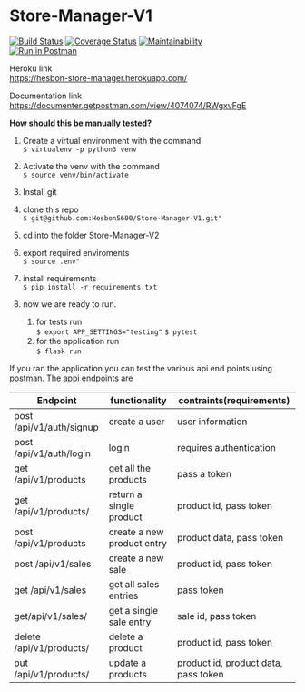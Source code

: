 # Store-Manager-V1

[![Build Status](https://travis-ci.org/Hesbon5600/Store-Manager-V1.svg?branch=ft-get-single-sale-api-161310353)](https://travis-ci.org/Hesbon5600/Store-Manager-V1)
[![Coverage Status](https://coveralls.io/repos/github/Hesbon5600/Store-Manager-V1/badge.svg?branch=ft-get-single-sale-api-161310353)](https://coveralls.io/github/Hesbon5600/Store-Manager-V1?branch=ft-get-single-sale-api-161310353)
[![Maintainability](https://api.codeclimate.com/v1/badges/751babd9eca784e178b9/maintainability)](https://codeclimate.com/github/Hesbon5600/Store-Manager-V1/maintainability)  
[![Run in Postman](https://run.pstmn.io/button.svg)](https://app.getpostman.com/run-collection/694b6ed7daad7fca8e9f)

Heroku link  
https://hesbon-store-manager.herokuapp.com/

Documentation link  
https://documenter.getpostman.com/view/4074074/RWgxvFgE


**How should this be manually tested?**
1. Create  a virtual environment with the command  
`$ virtualenv -p python3 venv`  

1. Activate the venv with the command     
`$ source venv/bin/activate`

1. Install git  
1. clone this repo  
`$ git@github.com:Hesbon5600/Store-Manager-V1.git"` 
  
1. cd into the folder Store-Manager-V2
1. export required enviroments  
	`$ source .env"`
  
1. install requirements      
`$ pip install -r requirements.txt` 
1. now we are ready to run. 
	1. for tests run  
         `$ export APP_SETTINGS="testing"` 
	`$ pytest`   
	1. for the application run  
	`$ flask run`  

If you ran the application you can test the various api end points using postman. The appi endpoints are  

|Endpoint|functionality|contraints(requirements)|
|-------|-------------|----------|
|post /api/v1/auth/signup|create a user|user information|
|post /api/v1/auth/login | login |requires authentication |
|get /api/v1/products| get all the products| pass a token |
|get /api/v1/products/</productID>|return a single product| product id, pass token|
|post /api/v1/products | create a new product entry| product data, pass token|
|post /api/v1/sales | create a new sale| product id, pass token|
|get /api/v1/sales | get all sales entries| pass token|
|get/api/v1/sales/<saleID>|get a single sale entry| sale id, pass token| 
|delete /api/v1/products/<productID> | delete a product| product id, pass token|
|put /api/v1/products/<productID> | update a products|product id, product data, pass token|


